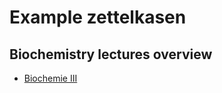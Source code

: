 # Example zettelkasen

## Biochemistry lectures overview
- [Biochemie III](4_atomic_notes/Biochemie_III.md)
